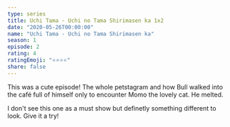 ```yaml
---
type: series
title: Uchi Tama - Uchi no Tama Shirimasen ka 1x2
date: "2020-05-26T00:00:00"
name: "Uchi Tama - Uchi no Tama Shirimasen ka"
season: 1
episode: 2
rating: 4
ratingEmoji: "⭐️⭐️⭐️⭐️"
share: false
---
```


This was a cute episode! The whole petstagram and how Bull walked into the café full of himself only to encounter Momo the lovely cat. He melted.

I don't see this one as a must show but definetly something different to look. Give it a try!
